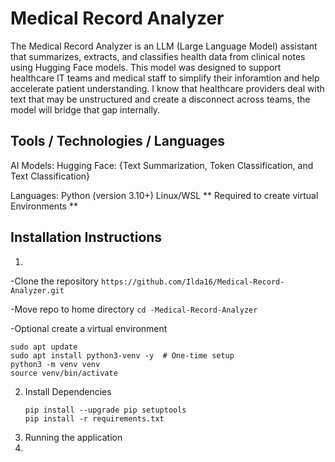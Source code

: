  # Medical Record Analyzer

The Medical Record Analyzer is an LLM (Large Language Model) assistant that summarizes, extracts, and classifies health data from clinical notes using Hugging Face models. This model was designed to  support healthcare IT teams and medical staff to simplify their inforamtion and help accelerate patient understanding.
I know that healthcare providers deal with text that may be unstructured and create a disconnect across teams, the model will bridge that gap internally.

## Tools / Technologies / Languages
AI Models: 
Hugging Face: {Text Summarization, Token Classification, and Text Classification}
 
 Languages:
Python (version 3.10+)
Linux/WSL ** Required to create virtual Environments **

## Installation Instructions
1.
 -Clone the repository ``` https://github.com/Ilda16/Medical-Record-Analyzer.git ```

   
  -Move repo to home directory
   ``` cd -Medical-Record-Analyzer ```
  
   -Optional create a virtual environment
```
sudo apt update
sudo apt install python3-venv -y  # One-time setup
python3 -m venv venv
source venv/bin/activate
```
2. Install Dependencies
   ```
   pip install --upgrade pip setuptools
   pip install -r requirements.txt
   ```
3. Running the application
4. 





